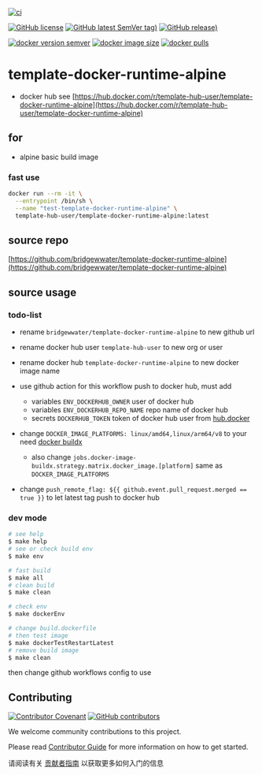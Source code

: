 [![ci](https://github.com/bridgewwater/template-docker-runtime-alpine/actions/workflows/ci.yml/badge.svg)](https://github.com/bridgewwater/template-docker-runtime-alpine/actions/workflows/ci.yml)

[![GitHub license](https://img.shields.io/github/license/bridgewwater/template-docker-runtime-alpine)](https://github.com/bridgewwater/template-docker-runtime-alpine)
[![GitHub latest SemVer tag)](https://img.shields.io/github/v/tag/bridgewwater/template-docker-runtime-alpine)](https://github.com/bridgewwater/template-docker-runtime-alpine/tags)
[![GitHub release)](https://img.shields.io/github/v/release/bridgewwater/template-docker-runtime-alpine)](https://github.com/bridgewwater/template-docker-runtime-alpine/releases)

[![docker version semver](https://img.shields.io/docker/v/template-hub-user/template-docker-runtime-alpine?sort=semver)](https://hub.docker.com/r/template-hub-user/template-docker-runtime-alpine)
[![docker image size](https://img.shields.io/docker/image-size/template-hub-user/template-docker-runtime-alpine)](https://hub.docker.com/r/template-hub-user/template-docker-runtime-alpine)
[![docker pulls](https://img.shields.io/docker/pulls/template-hub-user/template-docker-runtime-alpine)](https://hub.docker.com/r/template-hub-user/template-docker-runtime-alpine/tags?page=1&ordering=last_updated)

# template-docker-runtime-alpine

- docker hub see [https://hub.docker.com/r/template-hub-user/template-docker-runtime-alpine](https://hub.docker.com/r/template-hub-user/template-docker-runtime-alpine)

## for

- alpine basic build image

### fast use

```bash
docker run --rm -it \
  --entrypoint /bin/sh \
  --name "test-template-docker-runtime-alpine" \
  template-hub-user/template-docker-runtime-alpine:latest
```

## source repo

[https://github.com/bridgewwater/template-docker-runtime-alpine](https://github.com/bridgewwater/template-docker-runtime-alpine)

## source usage

### todo-list

- rename `bridgewwater/template-docker-runtime-alpine` to new github url
- rename docker hub user `template-hub-user` to new org or user
- rename docker hub `template-docker-runtime-alpine` to new docker image name

- use github action for this workflow push to docker hub, must add
    - variables `ENV_DOCKERHUB_OWNER` user of docker hub
    - variables `ENV_DOCKERHUB_REPO_NAME` repo name of docker hub
    - secrets `DOCKERHUB_TOKEN` token of docker hub user from [hub.docker](https://hub.docker.com/settings/security)

- change `DOCKER_IMAGE_PLATFORMS: linux/amd64,linux/arm64/v8` to your need [docker buildx](https://docs.docker.com/buildx/working-with-buildx/)
  - also change `jobs.docker-image-buildx.strategy.matrix.docker_image.[platform]` same as `DOCKER_IMAGE_PLATFORMS`
- change `push_remote_flag: ${{ github.event.pull_request.merged == true }}` to let latest tag push to docker hub



### dev mode

```bash
# see help
$ make help
# see or check build env
$ make env

# fast build
$ make all
# clean build
$ make clean

# check env
$ make dockerEnv

# change build.dockerfile
# then test image
$ make dockerTestRestartLatest
# remove build image
$ make clean
```

then change github workflows config to use

## Contributing

[![Contributor Covenant](https://img.shields.io/badge/contributor%20covenant-v1.4-ff69b4.svg)](.github/CONTRIBUTING_DOC/CODE_OF_CONDUCT.md)
[![GitHub contributors](https://img.shields.io/github/contributors/bridgewwater/template-docker-runtime-alpine)](https://github.com/bridgewwater/template-docker-runtime-alpine/graphs/contributors)

We welcome community contributions to this project.

Please read [Contributor Guide](.github/CONTRIBUTING_DOC/CONTRIBUTING.md) for more information on how to get started.

请阅读有关 [贡献者指南](.github/CONTRIBUTING_DOC/zh-CN/CONTRIBUTING.md) 以获取更多如何入门的信息